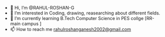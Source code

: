 - 👋 Hi, I’m @RAHUL-ROSHAN-G
- 👀 I’m interested in Coding, drawing, reasearching about different fields.
- 🌱 I’m currently learning B.Tech Computer Science in PES collge [RR-main campus ]
- 📫 How to reach me rahulroshanganesh2002@gmail.com

<!---
RAHUL-ROSHAN-G/RAHUL-ROSHAN-G is a ✨ special ✨ repository because its `README.md` (this file) appears on your GitHub profile.
You can click the Preview link to take a look at your changes.
--->
